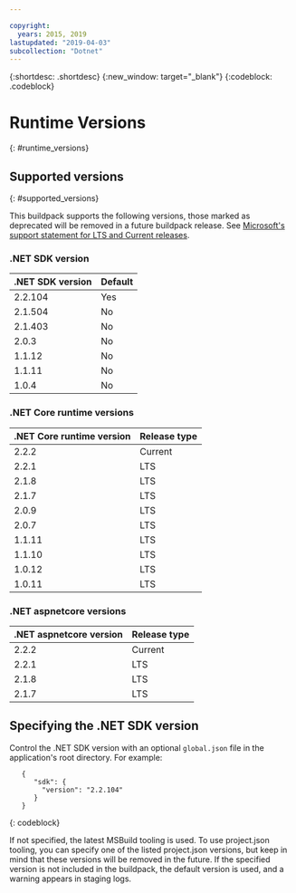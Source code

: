 ```yaml
---

copyright:
  years: 2015, 2019
lastupdated: "2019-04-03"
subcollection: "Dotnet"
---
```


{:shortdesc: .shortdesc}
{:new_window: target="_blank"}
{:codeblock: .codeblock}


# Runtime Versions
{: #runtime_versions}

## Supported versions
{: #supported_versions}

This buildpack supports the following versions, those marked as deprecated will be removed in a future buildpack release.  See [Microsoft's support statement for LTS and Current releases](https://www.microsoft.com/net/core/support).


### .NET SDK version

| .NET SDK version        | Default          |
|-------------------------|------------------|
| 2.2.104                 |   Yes            |
| 2.1.504                 |   No             |
| 2.1.403                 |   No             |
| 2.0.3                   |   No             |
| 1.1.12                  |   No             |
| 1.1.11                  |   No             |
| 1.0.4                   |   No             |


### .NET Core runtime versions

| .NET Core runtime version | Release type      |
|---------------------------|-------------------|
| 2.2.2                     | Current           |  
| 2.2.1                     | LTS               |
| 2.1.8                     | LTS               |
| 2.1.7                     | LTS               |
| 2.0.9                     | LTS               |
| 2.0.7                     | LTS               |
| 1.1.11                    | LTS               |
| 1.1.10                    | LTS               |
| 1.0.12                    | LTS               |
| 1.0.11                    | LTS               |


### .NET aspnetcore versions

| .NET aspnetcore version | Release type        |
|---------------------------|-------------------|
| 2.2.2                     | Current           |  
| 2.2.1                     | LTS               |
| 2.1.8                     | LTS               |
| 2.1.7                     | LTS               |



## Specifying the .NET SDK version

Control the .NET SDK version with an optional `global.json` file in the application's root directory. For example:
```
   {
      "sdk": {
        "version": "2.2.104"
      }
   }
```
{: codeblock}

If not specified, the latest MSBuild tooling is used.  To use project.json tooling, you can specify one of the listed project.json versions, but keep in mind that these versions will be removed in the future.  If the specified version is not included in the buildpack, the default version is used, and a warning appears in staging logs.
